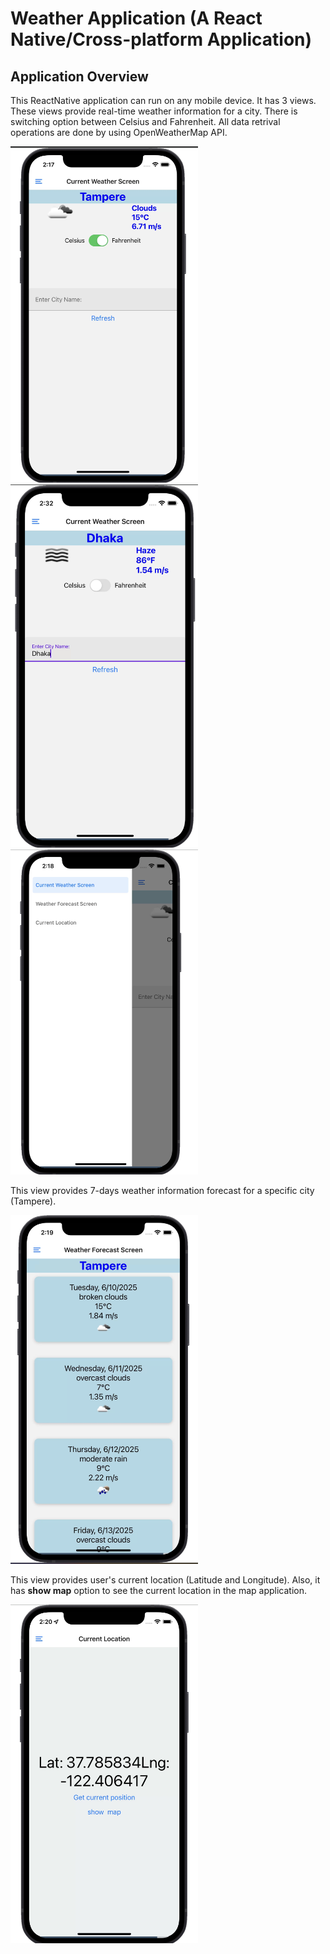 # Weather Application (A React Native/Cross-platform Application)

## Application Overview 
This ReactNative application can run on any mobile device. It has 3 views. These views provide real-time weather information for a city. There is switching option between Celsius and Fahrenheit. All data retrival operations are done by using OpenWeatherMap API.

<img src="https://github.com/SubriaIs/Weather-App/blob/main/Weather.png" width="300">
<img src="https://github.com/SubriaIs/Weather-App/blob/main/Weather5.png" width="300">
<img src="https://github.com/SubriaIs/Weather-App/blob/main/Weather2.png" width="300">


This view provides 7-days weather information forecast for a specific city (Tampere).

<img src="https://github.com/SubriaIs/Weather-App/blob/main/Weather3.png" width="300">


This view provides user's current location (Latitude and Longitude). Also, it has **show map** option to see the current location in the map application.

<img src="https://github.com/SubriaIs/Weather-App/blob/main/Weather4.png" width="300">
